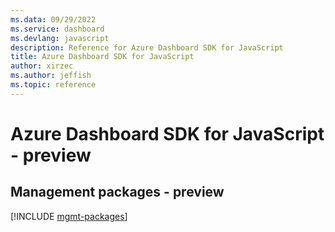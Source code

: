 ```yaml
---
ms.data: 09/29/2022
ms.service: dashboard
ms.devlang: javascript
description: Reference for Azure Dashboard SDK for JavaScript
title: Azure Dashboard SDK for JavaScript
author: xirzec
ms.author: jeffish
ms.topic: reference
---
```

# Azure Dashboard SDK for JavaScript - preview

## Management packages - preview
[!INCLUDE [mgmt-packages](dashboard-mgmt-index.md)]